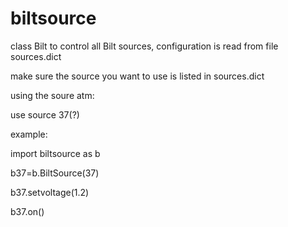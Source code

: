 biltsource
==========

class Bilt to control all Bilt sources, configuration is read from file sources.dict


make sure the source you want to use is listed in sources.dict

using the soure atm:

use source 37(?)

example:


import biltsource as b

b37=b.BiltSource(37)

b37.setvoltage(1.2)

b37.on()


